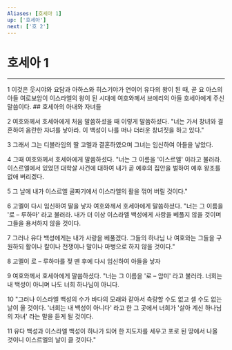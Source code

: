 ```yaml
---
Aliases: [호세아 1]
up: ['호세아']
next: ['호 2']
---
```

# 호세아 1

***


1 이것은 웃시야와 요담과 아하스와 히스기야가 연이어 유다의 왕이 된 때, 곧 요 아스의 아들 여로보암이 이스라엘의 왕이 된 시대에 여호와께서 브에리의 아들 호세아에게 주신 말씀이다. ## 호세아의 아내와 자녀들 

2 여호와께서 호세아에게 처음 말씀하셨을 때 이렇게 말씀하셨다. "너는 가서 창녀와 결혼하여 음란한 자녀를 낳아라. 이 백성이 나를 떠나 더러운 창녀짓을 하고 있다." 

3 그래서 그는 디블라임의 딸 고멜과 결혼하였으며 그녀는 임신하여 아들을 낳았다. 

4 그때 여호와께서 호세아에게 말씀하셨다. "너는 그 이름을 '이스르엘' 이라고 불러라. 이스르엘에서 있었던 대학살 사건에 대하여 내가 곧 예후의 집안을 벌하여 예후 왕조를 없애 버리겠다. 

5 그 날에 내가 이스르엘 골짜기에서 이스라엘의 활을 꺾어 버릴 것이다." 

6 고멜이 다시 임신하여 딸을 낳자 여호와께서 호세아에게 말씀하셨다. "너는 그 이름을 '로 – 루하마' 라고 불러라. 내가 더 이상 이스라엘 백성에게 사랑을 베풀지 않을 것이며 그들을 용서하지 않을 것이다. 

7 그러나 유다 백성에게는 내가 사랑을 베풀겠다. 그들의 하나님 나 여호와는 그들을 구원하되 활이나 칼이나 전쟁이나 말이나 마병으로 하지 않을 것이다." 

8 고멜이 로 – 루하마를 젖 뗀 후에 다시 임신하여 아들을 낳자 

9 여호와께서 호세아에게 말씀하셨다. "너는 그 이름을 '로 – 암미' 라고 불러라. 너희는 내 백성이 아니며 나도 너희 하나님이 아니다. 

10 "그러나 이스라엘 백성의 수가 바다의 모래와 같아서 측량할 수도 없고 셀 수도 없는 날이 올 것이다. '너희는 내 백성이 아니다' 라고 한 그 곳에서 너희가 '살아 계신 하나님의 자녀' 라는 말을 듣게 될 것이다. 

11 유다 백성과 이스라엘 백성이 하나가 되어 한 지도자를 세우고 포로 된 땅에서 나올 것이니 이스르엘의 날이 클 것이다."
